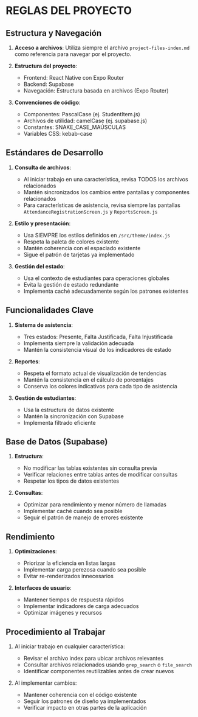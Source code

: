 # REGLAS DEL PROYECTO

## Estructura y Navegación

1. **Acceso a archivos**: Utiliza siempre el archivo `project-files-index.md` como referencia para navegar por el proyecto.
   
2. **Estructura del proyecto**: 
   - Frontend: React Native con Expo Router
   - Backend: Supabase 
   - Navegación: Estructura basada en archivos (Expo Router)

3. **Convenciones de código**:
   - Componentes: PascalCase (ej. StudentItem.js)
   - Archivos de utilidad: camelCase (ej. supabase.js)
   - Constantes: SNAKE_CASE_MAÚSCULAS
   - Variables CSS: kebab-case

## Estándares de Desarrollo

1. **Consulta de archivos**:
   - Al iniciar trabajo en una característica, revisa TODOS los archivos relacionados
   - Mantén sincronizados los cambios entre pantallas y componentes relacionados
   - Para características de asistencia, revisa siempre las pantallas `AttendanceRegistrationScreen.js` y `ReportsScreen.js`

2. **Estilo y presentación**:
   - Usa SIEMPRE los estilos definidos en `/src/theme/index.js`
   - Respeta la paleta de colores existente
   - Mantén coherencia con el espaciado existente
   - Sigue el patrón de tarjetas ya implementado

3. **Gestión del estado**:
   - Usa el contexto de estudiantes para operaciones globales
   - Evita la gestión de estado redundante
   - Implementa caché adecuadamente según los patrones existentes

## Funcionalidades Clave

1. **Sistema de asistencia**:
   - Tres estados: Presente, Falta Justificada, Falta Injustificada
   - Implementa siempre la validación adecuada
   - Mantén la consistencia visual de los indicadores de estado

2. **Reportes**:
   - Respeta el formato actual de visualización de tendencias
   - Mantén la consistencia en el cálculo de porcentajes
   - Conserva los colores indicativos para cada tipo de asistencia

3. **Gestión de estudiantes**:
   - Usa la estructura de datos existente
   - Mantén la sincronización con Supabase
   - Implementa filtrado eficiente

## Base de Datos (Supabase)

1. **Estructura**:
   - No modificar las tablas existentes sin consulta previa
   - Verificar relaciones entre tablas antes de modificar consultas
   - Respetar los tipos de datos existentes

2. **Consultas**:
   - Optimizar para rendimiento y menor número de llamadas
   - Implementar caché cuando sea posible
   - Seguir el patrón de manejo de errores existente

## Rendimiento

1. **Optimizaciones**:
   - Priorizar la eficiencia en listas largas
   - Implementar carga perezosa cuando sea posible
   - Evitar re-renderizados innecesarios

2. **Interfaces de usuario**:
   - Mantener tiempos de respuesta rápidos
   - Implementar indicadores de carga adecuados
   - Optimizar imágenes y recursos

## Procedimiento al Trabajar

1. Al iniciar trabajo en cualquier característica:
   - Revisar el archivo index para ubicar archivos relevantes
   - Consultar archivos relacionados usando `grep_search` o `file_search`
   - Identificar componentes reutilizables antes de crear nuevos

2. Al implementar cambios:
   - Mantener coherencia con el código existente
   - Seguir los patrones de diseño ya implementados
   - Verificar impacto en otras partes de la aplicación 